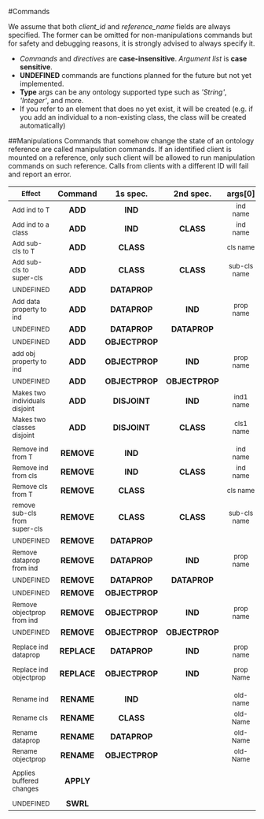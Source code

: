 #Commands

We assume that both *client_id* and *reference_name* fields are always specified.
The former can be omitted for non-manipulations commands but for safety 
and debugging reasons, it is strongly advised to always specify it.

+ *Commands* and *directives* are **case-insensitive**. *Argument list* is **case sensitive**.
+ **UNDEFINED** commands are functions planned for the future but not yet implemented.
+ **Type** args can be any ontology supported type such as *'String'*, *'Integer'*, and more.
+ If you refer to an element that does no yet exist, it will be created 
(e.g. if you add an individual to a non-existing class, the class will be
created automatically)

##Manipulations
Commands that somehow change the state of an ontology reference are called
manipulation commands. If an identified client is mounted on a reference,
only such client will be allowed to run manipulation commands on such 
reference. Calls from clients with a different ID will fail and report an
error.

| <sub>Effect                          | Command     | 1s spec.       | 2nd spec.      | args[0]      | args[1]       | args[2]        | args[3]        | args[4]        |
|---------------------------------|:-----------:|:--------------:|:--------------:|:------------:|:-------------:|:--------------:|:--------------:|:--------------:|
| <sub>Add ind to T                   </sub> | **ADD**     | **IND**        |                | <sub>ind name    </sub> |                           |                      |                |                |
| <sub>Add ind to a class             </sub> | **ADD**     | **IND**        | **CLASS**      | <sub>ind name    </sub> | <sub>cls name      </sub> |                      |                |                |
| <sub>Add sub-cls to T               </sub> | **ADD**     | **CLASS**      |                | <sub>cls name    </sub> |                           |                      |                |                |
| <sub>Add sub-cls to super-cls       </sub> | **ADD**     | **CLASS**      | **CLASS**      | <sub>sub-cls name</sub> | <sub>super-cls name </sub>|                      |                |                |
| <sub>UNDEFINED                      </sub> | **ADD**     | **DATAPROP**   |                |                   |                    |            |                      |                |
| <sub>Add data property to ind       </sub> | **ADD**     | **DATAPROP**   | **IND**        | <sub>prop name   </sub> | <sub>ind name      </sub> | <sub>type     </sub> | <sub>value    </sub> |                |
| <sub>UNDEFINED                      </sub> | **ADD**    </sub> | **DATAPROP**   | **DATAPROP**   |                   |                    |                |                |                |
| <sub>UNDEFINED                      </sub> | **ADD**     | **OBJECTPROP** |                |                   |                    |                |                |                |
| <sub>add obj property to ind        </sub> | **ADD**     | **OBJECTPROP** | **IND**        | <sub>prop name   </sub> | <sub>ind name     </sub> | <sub>ind-value name</sub> |                |                |
| <sub>UNDEFINED                      </sub> | **ADD**     | **OBJECTPROP** | **OBJECTPROP** |              |               |                |                |                |
| <sub>Makes two individuals disjoint </sub> | **ADD**     | **DISJOINT**   | **IND**        | <sub>ind1 name   </sub> | <sub>ind2 name    </sub> |                |                |                |
| <sub>Makes two classes disjoint     </sub> | **ADD**     | **DISJOINT**   | **CLASS**      | <sub>cls1 name   </sub> | <sub>cls2 name    </sub> |                |                |                |
|                                 |             |                |                |              |               |                |                |                |
| <sub>Remove ind from T              </sub> | **REMOVE**  | **IND**        |                | <sub>ind name    </sub> |               |                |                |                |
| <sub>Remove ind from cls            </sub> | **REMOVE**  | **IND**        | **CLASS**      | <sub>ind name    </sub> | <sub>cls Name     </sub> |                |                |                |
| <sub>Remove cls from T              </sub> | **REMOVE**  | **CLASS**      |                | <sub>cls name    </sub> |               |                |                |                |
| <sub>remove sub-cls from super-cls  </sub> | **REMOVE**  | **CLASS**      | **CLASS**      | <sub>sub-cls name</sub> | <sub>super-cls Name|               </sub> |                |                |
| <sub>UNDEFINED                      </sub> | **REMOVE**  | **DATAPROP**   |                |              |               |                |                |                |
| <sub>Remove dataprop from ind       </sub> | **REMOVE**  | **DATAPROP**   | **IND**        | <sub>prop name   </sub> | <sub>ind name     </sub> | <sub>type          </sub> | <sub>value         </sub> |                |
| <sub>UNDEFINED                      </sub> | **REMOVE**  | **DATAPROP**   | **DATAPROP**   |              |               |                |                |                |
| <sub>UNDEFINED                      </sub> | **REMOVE**  | **OBJECTPROP** |                |              |               |                |                |                |
| <sub>Remove objectprop from ind     </sub> | **REMOVE**  | **OBJECTPROP** | **IND**        | <sub>prop name   </sub> | <sub>ind name     </sub> | <sub>ind-value name</sub> |                |                |
| <sub>UNDEFINED                      </sub> | **REMOVE**  | **OBJECTPROP** | **OBJECTPROP** |              |               |                |                |                |
|                                 |             |                |                |              |               |                |                |                |
| <sub>Replace ind dataprop           </sub> | **REPLACE** | **DATAPROP**   | **IND**        | <sub>prop name   </sub> | <sub>ind name     </sub> | <sub>type          </sub> | <sub>new-value     </sub> | <sub>old-value     </sub> |
| <sub>Replace ind objectprop         </sub> | **REPLACE** | **OBJECTPROP** | **IND**        | <sub>prop Name   </sub> | <sub>ind Name     </sub> | <sub>new-value Name</sub> | <sub>old-value Name</sub> |                |
|                                 |             |                |                |              |               |                |                |                |
| <sub>Rename ind                     </sub> | **RENAME**  | **IND**        |                | <sub>old-name    </sub> | <sub>new-name     </sub> |                |                |                |
| <sub>Rename cls                     </sub> | **RENAME**  | **CLASS**      |                | <sub>old-Name    </sub> | <sub>new-name     </sub> |                |                |                |
| <sub>Rename dataprop                </sub> | **RENAME**  | **DATAPROP**   |                | <sub>old-Name    </sub> | <sub>new-name     </sub> |                |                |                |
| <sub>Rename objectprop              </sub> | **RENAME**  | **OBJECTPROP** |                | <sub>old-Name    </sub> | <sub>new-name     </sub> |                |                |                |
|                                 |             |                |                |              |               |                |                |                |
| <sub>Applies buffered changes       </sub> | **APPLY**   |                |                |              |               |                |                |                |
|                                 |             |                |                |              |               |                |                |                |
| <sub>UNDEFINED                      </sub> | **SWRL**    |                |                |              |               |                |                |                |
